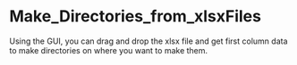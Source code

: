 # Make_Directories_from_xlsxFiles
Using the GUI, you can drag and drop the xlsx file and get first column data to make directories on where you want to make them. 
